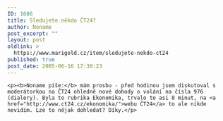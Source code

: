 ```yaml
---
ID: 1686
title: Sledujete někdo ČT24?
author: Noname
post_excerpt: ""
layout: post
oldlink: >
  https://www.marigold.cz/item/sledujete-nekdo-ct24
published: true
post_date: 2005-06-16 17:30:23
---
```

	<p><b>Noname píše:</b> mám prosbu - před hodinou jsem diskutoval s moderátorkou na ČT24 ohledně nové dohody o volání na čísla 976 (dialery). Byla to rubrika Ekonomika, trvalo to asi 8 minut, na <a href="http://www.ct24.cz/ekonomika/">webu ČT24</a> to ale nikde nevidím. Lze to nějak dohledat? Díky.</p>